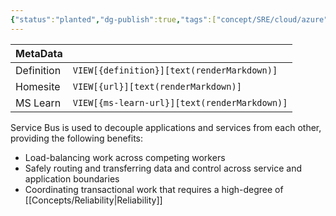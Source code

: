 ```yaml
---
{"status":"planted","dg-publish":true,"tags":["concept/SRE/cloud/azure"],"creation_date":"2024-05-04 23:53","definition":"Azure Service Bus is a fully managed enterprise message broker with message queues and publish-subscribe topics.","ms-learn-url":"https://learn.microsoft.com/en-us/azure/service-bus-messaging/service-bus-messaging-overview","url":"undefined","permalink":"/concepts/azure-service-bus/","dgPassFrontmatter":true}
---
```



| MetaData   |                                              |
| ---------- | -------------------------------------------- |
| Definition | `VIEW[{definition}][text(renderMarkdown)]`   |
| Homesite   | `VIEW[{url}][text(renderMarkdown)]`          |
| MS Learn   | `VIEW[{ms-learn-url}][text(renderMarkdown)]` |
Service Bus is used to decouple applications and services from each other, providing the following benefits:

- Load-balancing work across competing workers
- Safely routing and transferring data and control across service and application boundaries
- Coordinating transactional work that requires a high-degree of [[Concepts/Reliability\|Reliability]]
